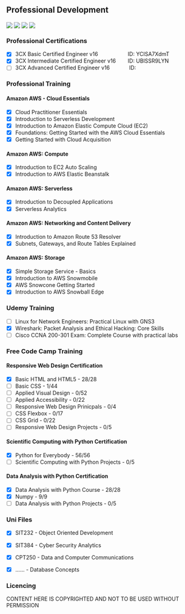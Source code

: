 ## Professional Development

<!-- Repo Stats -->
<img align="center" src="https://img.shields.io/github/commit-activity/m/CrashOverrideProductions/ProfessionalDevelopment"> <img align="center" src="https://img.shields.io/github/last-commit/CrashOverrideProductions/ProfessionalDevelopment"> <img align="center" src="https://img.shields.io/github/languages/code-size/CrashOverrideProductions/ProfessionalDevelopment"> <img align="center" src="https://img.shields.io/github/directory-file-count/CrashOverrideProductions/ProfessionalDevelopment">

### Professional Certifications
- [X] 3CX Basic Certified Engineer v16 &nbsp;&nbsp;&nbsp;&nbsp;&nbsp;&nbsp;&nbsp;&nbsp;&nbsp;&nbsp;&nbsp;&nbsp;&nbsp;&nbsp;&nbsp;&nbsp;&nbsp;&nbsp; ID: YCISA7XdmT
- [X] 3CX Intermediate Certified Engineer v16 &nbsp;&nbsp;&nbsp;&nbsp;&nbsp;&nbsp; ID: UBlSSR9LYN 
- [ ] 3CX Advanced Certified Engineer v16 &nbsp;&nbsp;&nbsp;&nbsp;&nbsp;&nbsp;&nbsp;&nbsp;&nbsp;&nbsp;&nbsp; ID:  

<!-- Professional Training without Certifications -->
### Professional Training
#### Amazon AWS - Cloud Essentials
- [X] Cloud Practitioner Essentials
- [X] Introduction to Serverless Development
- [X] Introduction to Amazon Elastic Compute Cloud (EC2)
- [X] Foundations: Getting Started with the AWS Cloud Essentials
- [X] Getting Started with Cloud Acquisition

#### Amazon AWS: Compute
- [X] Introduction to EC2 Auto Scaling
- [X] Introduction to AWS Elastic Beanstalk

#### Amazon AWS: Serverless
- [X] Introduction to Decoupled Applications
- [X] Serverless Analytics

#### Amazon AWS: Networking and Content Delivery
- [X] Introduction to Amazon Route 53 Resolver
- [X] Subnets, Gateways, and Route Tables Explained

#### Amazon AWS: Storage
- [X] Simple Storage Service - Basics
- [X] Introduction to AWS Snowmobile
- [X] AWS Snowcone Getting Started
- [X] Introduction to AWS Snowball Edge

<!-- Other Training -->
### Udemy Training
- [ ] Linux for Network Engineers: Practical Linux with GNS3
- [X] Wireshark: Packet Analysis and Ethical Hacking: Core Skills
- [ ] Cisco CCNA 200-301 Exam: Complete Course with practical labs

### Free Code Camp Training
#### Responsive Web Design Certification
- [X] Basic HTML and HTML5 - 28/28
- [ ] Basic CSS - 1/44
- [ ] Applied Visual Design - 0/52
- [ ] Applied Accessibility - 0/22
- [ ] Responsive Web Design Prinicpals - 0/4
- [ ] CSS Flexbox - 0/17
- [ ] CSS Grid - 0/22
- [ ] Responsive Web Design Projects - 0/5

#### Scientific Computing with Python Certification
- [X] Python for Everybody - 56/56
- [ ] Scientific Computing with Python Projects - 0/5

#### Data Analysis with Python Certification
- [X] Data Analysis with Python Course - 28/28
- [X] Numpy - 9/9
- [ ] Data Analysis with Python Projects - 0/5

<!-- Deakin Unit List -->
### Uni Files
- [X] SIT232 - Object Oriented Development
- [X] SIT384 - Cyber Security Analytics
- [X] CPT250 - Data and Computer Communications
- [X] ...... - Database Concepts


<!-- Licencing Always at the Bottom -->
### Licencing 

CONTENT HERE IS COPYRIGHTED AND NOT TO BE USED WITHOUT PERMISSION
